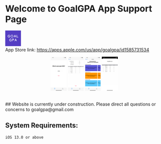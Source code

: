 # Welcome to GoalGPA App Support Page
<img src="https://github.com/tonyjoo974/GoalGPA/blob/main/icon/GoalGPAicon.png" width="10%"></img>
<br>
App Store link: https://apps.apple.com/us/app/goalgpa/id1585731534
<br>
<p float="left" align="middle">
  <img src="https://github.com/tonyjoo974/GoalGPA/blob/main/screenshots/1.png" width="10%" />
  <img src="https://github.com/tonyjoo974/GoalGPA/blob/main/screenshots/2.png" width="10%" />
  <img src="https://github.com/tonyjoo974/GoalGPA/blob/main/screenshots/3.png" width="10%" />
  <img src="https://github.com/tonyjoo974/GoalGPA/blob/main/screenshots/4.png" width="10%" />
</p>
<br>
## Website is currently under construction.
Please direct all questions or concerns to goalgpa@gmail.com

## System Requirements:
```
iOS 13.0 or above
```
